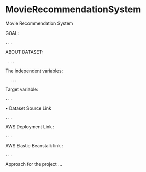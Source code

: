 # MovieRecommendationSystem

Movie Recommendation System


GOAL:

    ...
    
ABOUT DATASET:

     ...     
      
  The independent variables:
  
      ...
  Target variable:
  
    ...
  
  •	Dataset Source Link  

    ...
AWS Deployment Link :

    ...

AWS Elastic Beanstalk link :  

    ...

Approach for the project
    ...
   


